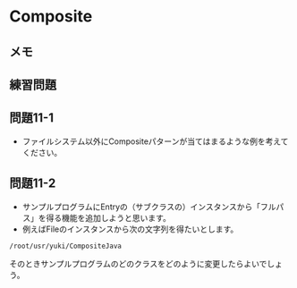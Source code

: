 # Composite

## メモ

## 練習問題

## 問題11-1

- ファイルシステム以外にCompositeパターンが当てはまるような例を考えてください。

## 問題11-2

- サンプルプログラムにEntryの（サブクラスの）インスタンスから「フルパス」を得る機能を追加しようと思います。
- 例えばFileのインスタンスから次の文字列を得たいとします。

```
/root/usr/yuki/CompositeJava
```

そのときサンプルプログラムのどのクラスをどのように変更したらよいでしょう。
